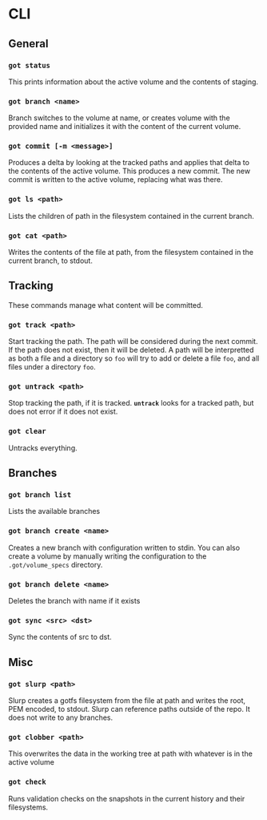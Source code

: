 # CLI

## General

### `got status`
This prints information about the active volume and the contents of staging.

### `got branch <name>`
Branch switches to the volume at name, or creates volume with the provided name and initializes it with the content of the current volume.

### `got commit [-m <message>]`
Produces a delta by looking at the tracked paths and applies that delta to the contents of the active volume.
This produces a new commit.
The new commit is written to the active volume, replacing what was there.

### `got ls <path>`
Lists the children of path in the filesystem contained in the current branch.

### `got cat <path>`
Writes the contents of the file at path, from the filesystem contained in the current branch, to stdout.

## Tracking
These commands manage what content will be committed.

### `got track <path>`
Start tracking the path. The path will be considered during the next commit.
If the path does not exist, then it will be deleted.
A path will be interpretted as both a file and a directory so `foo` will try to add or delete a file `foo`, and all files under a directory `foo`.

### `got untrack <path>`
Stop tracking the path, if it is tracked.
**`untrack`** looks for a tracked path, but does not error if it does not exist.

### `got clear`
Untracks everything.

## Branches

### `got branch list`
Lists the available branches

### `got branch create <name> `
Creates a new branch with configuration written to stdin.
You can also create a volume by manually writing the configuration to the `.got/volume_specs` directory.

### `got branch delete <name>`
Deletes the branch with name if it exists

### `got sync <src> <dst>`
Sync the contents of src to dst.

## Misc

### `got slurp <path>`
Slurp creates a gotfs filesystem from the file at path and writes the root, PEM encoded, to stdout.
Slurp can reference paths outside of the repo.
It does not write to any branches.

### `got clobber <path>`
This overwrites the data in the working tree at path with whatever is in the active volume

### `got check`
Runs validation checks on the snapshots in the current history and their filesystems.
